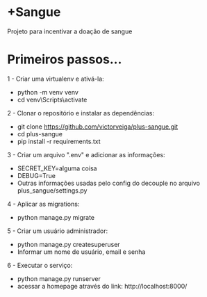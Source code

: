 # +Sangue
Projeto para incentivar a doação de sangue 

# Primeiros passos...

1 - Criar uma virtualenv e ativá-la:  
  * python -m venv venv  
  * cd venv\Scripts\activate 
  
2 - Clonar o repositório e instalar as dependências:
  * git clone https://github.com/victorveiga/plus-sangue.git
  * cd plus-sangue
  * pip install -r requirements.txt

3 - Criar um arquivo ".env" e adicionar as informações:
  * SECRET_KEY=alguma coisa
  * DEBUG=True
  * Outras informações usadas pelo config do decouple no arquivo plus_sangue/settings.py  
  
4 - Aplicar as migrations:
  * python manage.py migrate
  
5 - Criar um usuário administrador:
  * python manage.py createsuperuser
  * Informar um nome de usuário, email e senha
  
6 - Executar o serviço:
  * python manage.py runserver
  * acessar a homepage através do link: http://localhost:8000/
